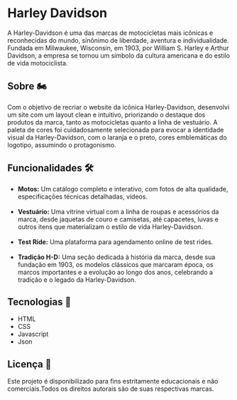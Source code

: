 <h1>Harley Davidson</h1>

A Harley-Davidson é uma das marcas de motocicletas mais icônicas e reconhecidas do mundo, sinônimo de liberdade, aventura e individualidade.
Fundada em Milwaukee, Wisconsin, em 1903, por William S. Harley e Arthur Davidson, a empresa se tornou um símbolo da cultura americana e do estilo de vida motociclista.

<h2>Sobre 🏍️</h2>
Com o objetivo de recriar o website da icônica Harley-Davidson, desenvolvi um site com um layout clean e intuitivo, priorizando o destaque dos produtos da marca, tanto as motocicletas
quanto a linha de vestuário.
A paleta de cores foi cuidadosamente selecionada para evocar a identidade visual da Harley-Davidson, com o laranja e o preto, cores emblemáticas do logotipo, assumindo o protagonismo.

<h2>Funcionalidades 🛠️</h2>
<ul>
  <li><strong>Motos:</strong> Um catálogo completo e interativo, com fotos de alta qualidade, especificações técnicas detalhadas, vídeos.</li>
  <br>
  
  <li><strong>Vestuário:</strong> Uma vitrine virtual com a linha de roupas e acessórios da marca, desde jaquetas de couro e camisetas,
    até capacetes, luvas e outros itens que materializam o estilo de vida Harley-Davidson.</li>
    <br>
    
  <li><strong>Test Ride:</strong> Uma plataforma para agendamento online de test rides.</li>
  <br>
  
  <li><strong>Tradição H-D:</strong> Uma seção dedicada à história da marca, desde sua fundação em 1903,
    os modelos clássicos que marcaram época, os marcos importantes e a evolução ao longo dos anos, celebrando a tradição
    e o legado da Harley-Davidson.</li>
</ul>

<h2>Tecnologias 🤖</h2>
<ul>
  <li>HTML</li>
  <li>CSS</li>
  <li>Javascript</li>
  <li>Json</li>
</ul>

<h2>Licença 📜</h2>
<p>Este projeto é disponibilizado para fins estritamente educacionais e não comerciais.Todos os direitos autorais são de suas respectivas marcas.</p>


